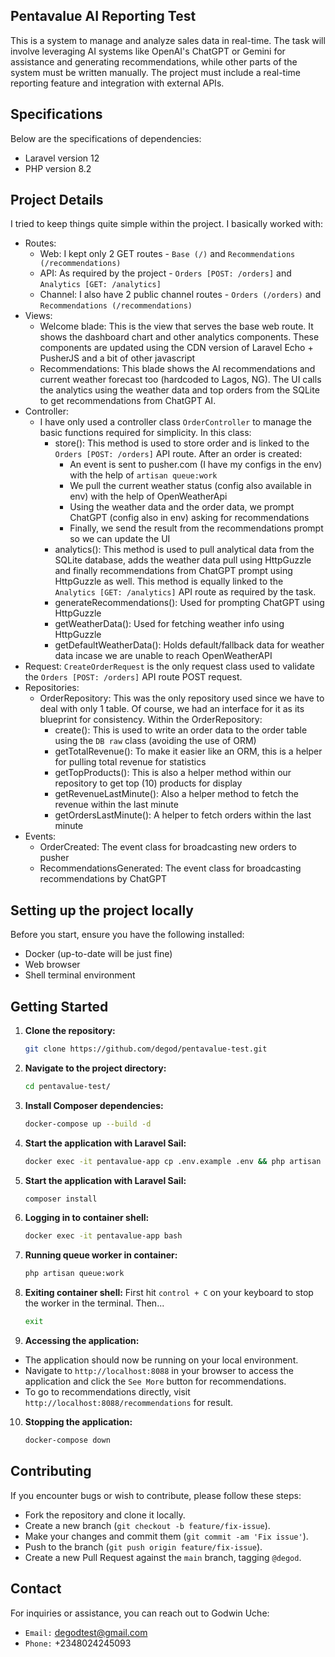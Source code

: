 ## Pentavalue AI Reporting Test

This is a system to manage and analyze sales data in real-time. The task will involve leveraging AI systems like OpenAI's ChatGPT or Gemini for assistance and generating recommendations, while other parts of the system must be written manually. The project
must include a real-time reporting feature and integration with external APIs.

## Specifications

Below are the specifications of dependencies:

-   Laravel version 12
-   PHP version 8.2

## Project Details

I tried to keep things quite simple within the project. I basically worked with:

-   Routes:
    -   Web: I kept only 2 GET routes - `Base (/)` and `Recommendations (/recommendations)`
    -   API: As required by the project - `Orders [POST: /orders]` and `Analytics [GET: /analytics]`
    -   Channel: I also have 2 public channel routes - `Orders (/orders)` and `Recommendations (/recommendations)`
-   Views:
    -   Welcome blade: This is the view that serves the base web route. It shows the dashboard chart and other analytics components. These components are updated using the CDN version of Laravel Echo + PusherJS and a bit of other javascript
    -   Recommendations: This blade shows the AI recommendations and current weather forecast too (hardcoded to Lagos, NG). The UI calls the analytics using the weather data and top orders from the SQLite to get recommendations from ChatGPT AI.
-   Controller:
    -   I have only used a controller class `OrderController` to manage the basic functions required for simplicity. In this class:
        -   store(): This method is used to store order and is linked to the `Orders [POST: /orders]` API route. After an order is created:
            -   An event is sent to pusher.com (I have my configs in the env) with the help of `artisan queue:work`
            -   We pull the current weather status (config also available in env) with the help of OpenWeatherApi
            -   Using the weather data and the order data, we prompt ChatGPT (config also in env) asking for recommendations
            -   Finally, we send the result from the recommendations prompt so we can update the UI
        -   analytics(): This method is used to pull analytical data from the SQLite database, adds the weather data pull using HttpGuzzle and finally recommendations from ChatGPT prompt using HttpGuzzle as well. This method is equally linked to the `Analytics [GET: /analytics]` API route as required by the task.
        -   generateRecommendations(): Used for prompting ChatGPT using HttpGuzzle
        -   getWeatherData(): Used for fetching weather info using HttpGuzzle
        -   getDefaultWeatherData(): Holds default/fallback data for weather data incase we are unable to reach OpenWeatherAPI
-   Request: `CreateOrderRequest` is the only request class used to validate the `Orders [POST: /orders]` API route POST request.
-   Repositories:
    -   OrderRepository: This was the only repository used since we have to deal with only 1 table. Of course, we had an interface for it as its blueprint for consistency. Within the OrderRepository:
        -   create(): This is used to write an order data to the order table using the `DB raw` class (avoiding the use of ORM)
        -   getTotalRevenue(): To make it easier like an ORM, this is a helper for pulling total revenue for statistics
        -   getTopProducts(): This is also a helper method within our repository to get top (10) products for display
        -   getRevenueLastMinute(): Also a helper method to fetch the revenue within the last minute
        -   getOrdersLastMinute(): A helper to fetch orders within the last minute
-   Events:
    -   OrderCreated: The event class for broadcasting new orders to pusher
    -   RecommendationsGenerated: The event class for broadcasting recommendations by ChatGPT

## Setting up the project locally

Before you start, ensure you have the following installed:

-   Docker (up-to-date will be just fine)
-   Web browser
-   Shell terminal environment

## Getting Started

1. **Clone the repository:**

    ```bash
    git clone https://github.com/degod/pentavalue-test.git
    ```

2. **Navigate to the project directory:**

    ```bash
    cd pentavalue-test/
    ```

3. **Install Composer dependencies:**

    ```bash
    docker-compose up --build -d
    ```

4. **Start the application with Laravel Sail:**

    ```bash
    docker exec -it pentavalue-app cp .env.example .env && php artisan key:generate
    ```

5. **Start the application with Laravel Sail:**

    ```bash
    composer install
    ```

6. **Logging in to container shell:**

    ```bash
    docker exec -it pentavalue-app bash
    ```

7. **Running queue worker in container:**

    ```bash
    php artisan queue:work
    ```

8. **Exiting container shell:**
   First hit `control + C` on your keyboard to stop the worker in the terminal. Then...

    ```bash
    exit
    ```

9. **Accessing the application:**

-   The application should now be running on your local environment.
-   Navigate to `http://localhost:8088` in your browser to access the application and click the `See More` button for recommendations.
-   To go to recommendations directly, visit `http://localhost:8088/recommendations` for result.

10. **Stopping the application:**

    ```bash
    docker-compose down
    ```

## Contributing

If you encounter bugs or wish to contribute, please follow these steps:

-   Fork the repository and clone it locally.
-   Create a new branch (`git checkout -b feature/fix-issue`).
-   Make your changes and commit them (`git commit -am 'Fix issue'`).
-   Push to the branch (`git push origin feature/fix-issue`).
-   Create a new Pull Request against the `main` branch, tagging `@degod`.

## Contact

For inquiries or assistance, you can reach out to Godwin Uche:

-   `Email:` degodtest@gmail.com
-   `Phone:` +2348024245093
